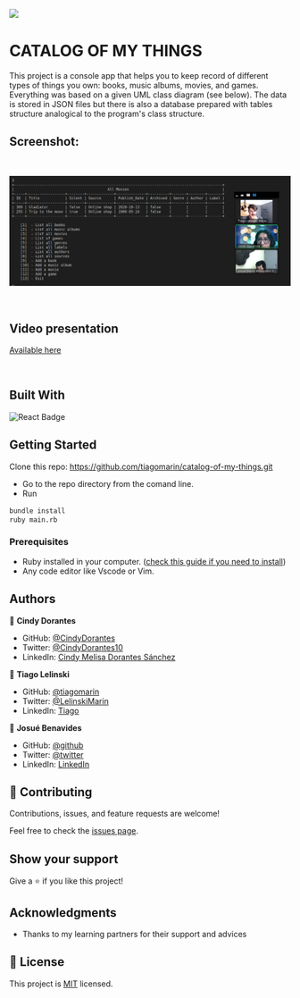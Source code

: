 ![](https://img.shields.io/badge/Microverse-blueviolet)

# CATALOG OF MY THINGS
This project is a console app that helps you to keep record of different types of things you own: books, music albums, movies, and games. Everything was based on a given UML class diagram (see below). The data is stored in JSON files but there is also a database prepared with tables structure analogical to the program's class structure.

## Screenshot:
<br>

![](catalog-of-my-things-screeshot.png)

<br>

## Video presentation
 [Available here](https://drive.google.com/file/d/1b2hxXDXalsIp5HQG9hpA833ANil5JNpz/view?usp=sharing)

<br>

## Built With

<img alt="React Badge" src="https://img.shields.io/badge/Ruby-CC342D?style=for-the-badge&logo=ruby&logoColor=white"><br>

## Getting Started

Clone this repo: https://github.com/tiagomarin/catalog-of-my-things.git

- Go to the repo directory from the comand line.
- Run 
```
bundle install
ruby main.rb
```

### Prerequisites

- Ruby installed in your computer. ([check this guide if you need to install](https://github.com/microverseinc/curriculum-ruby/blob/main/simple-ruby/articles/ruby_installation_instructions.md))
- Any code editor like Vscode or Vim.

## Authors

👤 **Cindy Dorantes**

- GitHub: [@CindyDorantes](https://github.com/CindyDorantes)
- Twitter: [@CindyDorantes10](https://twitter.com/CindyDorantes10)
- LinkedIn: [Cindy Melisa Dorantes Sánchez](https://www.linkedin.com/in/cindydorantessanchez/)

👤 **Tiago Lelinski**

- GitHub: [@tiagomarin](https://github.com/tiagomarin)
- Twitter: [@LelinskiMarin](https://twitter.com/LelinskiMarin)
- LinkedIn: [Tiago](https://www.linkedin.com/in/tiago-lelinski-marin/)

👤 **Josué Benavides**

- GitHub: [@github](https://github.com/jdbs9514)
- Twitter: [@twitter](https://twitter.com/JODA1015)
- LinkedIn: [LinkedIn](https://linkedin.com/in/macoin)

## 🤝 Contributing

Contributions, issues, and feature requests are welcome!

Feel free to check the [issues page](../../issues/).

## Show your support

Give a ⭐️ if you like this project!

## Acknowledgments

- Thanks to my learning partners for their support and advices

## 📝 License

This project is [MIT](./LICENSE) licensed.
